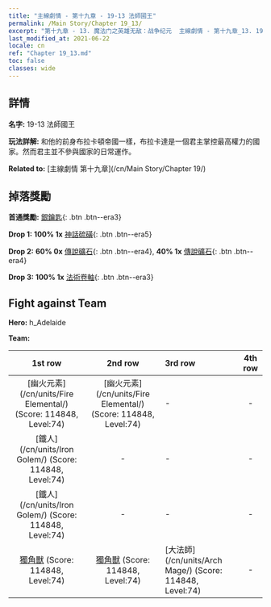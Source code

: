 ```yaml
---
title: "主線劇情 - 第十九章 - 19-13 法師國王"
permalink: /Main Story/Chapter 19_13/
excerpt: "第十九章 - 13. 魔法门之英雄无敌：战争纪元  主線劇情 - 第十九章_13. 19-13 法師國王"
last_modified_at: 2021-06-22
locale: cn
ref: "Chapter 19_13.md"
toc: false
classes: wide
---
```


## 詳情

 **名字:** 19-13 法師國王

 **玩法詳解:** 和他的前身布拉卡頓帝國一樣，布拉卡達是一個君主掌控最高權力的國家。然而君主並不參與國家的日常運作。

 **Related to:** [主線劇情 第十九章](/cn/Main Story/Chapter 19/)

## 掉落獎勵

 **首通獎勵:** [銀鑰匙](/cn/Items/con_693/){: .btn .btn--era3}

 **Drop 1:** **100% 1x** [神話硫磺](/cn/Items/mat_64/){: .btn .btn--era5}

 **Drop 2:** **60% 0x** [傳說礦石](/cn/Items/mat_54/){: .btn .btn--era4}, **40% 1x** [傳說礦石](/cn/Items/mat_54/){: .btn .btn--era4}

 **Drop 3:** **100% 1x** [法術卷軸](/cn/Items/con_694/){: .btn .btn--era3}


## Fight against Team
 **Hero:** h_Adelaide

 **Team:**


  | 1st row | 2nd row | 3rd row | 4th row |
  |:----:|:----:|:----|:----:|
  | [幽火元素](/cn/units/Fire Elemental/) (Score: 114848, Level:74)  | [幽火元素](/cn/units/Fire Elemental/) (Score: 114848, Level:74)  | - | - |
  | [鐵人](/cn/units/Iron Golem/) (Score: 114848, Level:74)  | - | - | - |
  | [鐵人](/cn/units/Iron Golem/) (Score: 114848, Level:74)  | - | - | - |
  | [獨角獸](/cn/units/Unicorn/) (Score: 114848, Level:74)  | [獨角獸](/cn/units/Unicorn/) (Score: 114848, Level:74)  | [大法師](/cn/units/Arch Mage/) (Score: 114848, Level:74)  | - |


